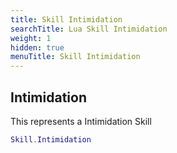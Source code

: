 ```yaml
---
title: Skill Intimidation
searchTitle: Lua Skill Intimidation
weight: 1
hidden: true
menuTitle: Skill Intimidation
---
```

## Intimidation

This represents a Intimidation Skill
```lua
Skill.Intimidation
```